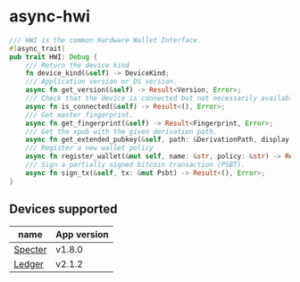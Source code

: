 # async-hwi

```rust
/// HWI is the common Hardware Wallet Interface.
#[async_trait]
pub trait HWI: Debug {
    /// Return the device kind
    fn device_kind(&self) -> DeviceKind;
    /// Application version or OS version.
    async fn get_version(&self) -> Result<Version, Error>;
    /// Check that the device is connected but not necessarily available.
    async fn is_connected(&self) -> Result<(), Error>;
    /// Get master fingerprint.
    async fn get_fingerprint(&self) -> Result<Fingerprint, Error>;
    /// Get the xpub with the given derivation path.
    async fn get_extended_pubkey(&self, path: &DerivationPath, display: bool) -> Result<ExtendedPubKey, Error>;
    /// Register a new wallet policy
    async fn register_wallet(&mut self, name: &str, policy: &str) -> Result<Option<[u8; 32]>, Error>;
    /// Sign a partially signed bitcoin transaction (PSBT).
    async fn sign_tx(&self, tx: &mut Psbt) -> Result<(), Error>;
}
```

## Devices supported

| name                                                    | App version |
|---------------------------------------------------------|-------------|
| [Specter](https://github.com/cryptoadvance/specter-diy) | v1.8.0      |
| [Ledger](https://github.com/LedgerHQ/app-bitcoin-new)   | v2.1.2      |

